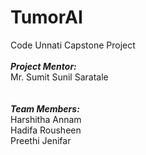 # TumorAI
Code Unnati Capstone Project
<br />
<br />
***Project Mentor:***
<br />
Mr. Sumit Sunil Saratale
<br />
<br />
<br />
***Team Members:***
<br />
Harshitha Annam
<br />
Hadifa Rousheen
<br />
Preethi Jenifar
<br />
